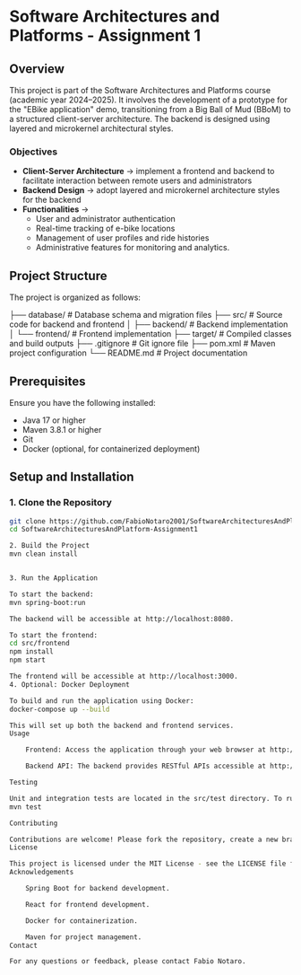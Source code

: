 # Software Architectures and Platforms - Assignment 1

## Overview

This project is part of the Software Architectures and Platforms course (academic year 2024–2025). It involves the development of a prototype for the "EBike application" demo, transitioning from a Big Ball of Mud (BBoM) to a structured client-server architecture. The backend is designed using layered and microkernel architectural styles.

### Objectives

- **Client-Server Architecture** -> implement a frontend and backend to facilitate interaction between remote users and administrators
- **Backend Design** -> adopt layered and microkernel architecture styles for the backend
- **Functionalities** ->
  - User and administrator authentication
  - Real-time tracking of e-bike locations
  - Management of user profiles and ride histories
  - Administrative features for monitoring and analytics.

## Project Structure

The project is organized as follows:


├── database/ # Database schema and migration files
├── src/ # Source code for backend and frontend
│ ├── backend/ # Backend implementation
│ └── frontend/ # Frontend implementation
├── target/ # Compiled classes and build outputs
├── .gitignore # Git ignore file
├── pom.xml # Maven project configuration
└── README.md # Project documentation


## Prerequisites

Ensure you have the following installed:

- Java 17 or higher
- Maven 3.8.1 or higher
- Git
- Docker (optional, for containerized deployment)

## Setup and Installation

### 1. Clone the Repository

```bash
git clone https://github.com/FabioNotaro2001/SoftwareArchitecturesAndPlatform-Assignment1.git
cd SoftwareArchitecturesAndPlatform-Assignment1

2. Build the Project
mvn clean install


3. Run the Application

To start the backend:
mvn spring-boot:run

The backend will be accessible at http://localhost:8080.

To start the frontend:
cd src/frontend
npm install
npm start

The frontend will be accessible at http://localhost:3000.
4. Optional: Docker Deployment

To build and run the application using Docker:
docker-compose up --build

This will set up both the backend and frontend services.
Usage

    Frontend: Access the application through your web browser at http://localhost:3000.

    Backend API: The backend provides RESTful APIs accessible at http://localhost:8080/api.

Testing

Unit and integration tests are located in the src/test directory. To run the tests:
mvn test

Contributing

Contributions are welcome! Please fork the repository, create a new branch, and submit a pull request with your changes.
License

This project is licensed under the MIT License - see the LICENSE file for details.
Acknowledgements

    Spring Boot for backend development.

    React for frontend development.

    Docker for containerization.

    Maven for project management.
Contact

For any questions or feedback, please contact Fabio Notaro.
